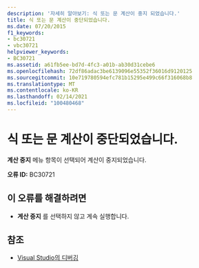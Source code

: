 ```yaml
---
description: '자세히 알아보기: 식 또는 문 계산이 중지 되었습니다.'
title: 식 또는 문 계산이 중단되었습니다.
ms.date: 07/20/2015
f1_keywords:
- bc30721
- vbc30721
helpviewer_keywords:
- BC30721
ms.assetid: a61fb5ee-bd7d-4fc3-a01b-ab30d31cebe6
ms.openlocfilehash: 72df86adac3be6139096e55352f36016d9120125
ms.sourcegitcommit: 10e719780594efc781b15295e499c66f316068b8
ms.translationtype: MT
ms.contentlocale: ko-KR
ms.lasthandoff: 02/14/2021
ms.locfileid: "100480468"
---
```

# <a name="evaluation-of-expression-or-statement-stopped"></a>식 또는 문 계산이 중단되었습니다.

**계산 중지** 메뉴 항목이 선택되어 계산이 중지되었습니다.  
  
 **오류 ID:** BC30721  
  
## <a name="to-correct-this-error"></a>이 오류를 해결하려면  
  
- **계산 중지** 를 선택하지 않고 계속 실행합니다.  
  
## <a name="see-also"></a>참조

- [Visual Studio의 디버깅](/visualstudio/debugger/debugger-feature-tour)
